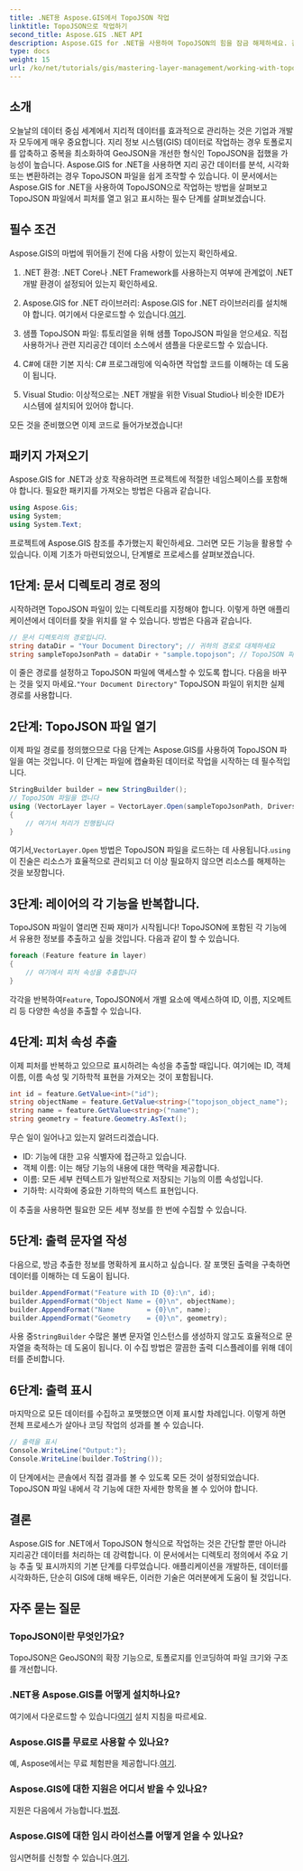 ```yaml
---
title: .NET용 Aspose.GIS에서 TopoJSON 작업
linktitle: TopoJSON으로 작업하기
second_title: Aspose.GIS .NET API
description: Aspose.GIS for .NET을 사용하여 TopoJSON의 힘을 잠금 해제하세요. 간단한 단계로 지리공간적 특징을 읽고, 추출하고, 표시하는 방법을 배우세요.
type: docs
weight: 15
url: /ko/net/tutorials/gis/mastering-layer-management/working-with-topojson/
---
```

## 소개

오늘날의 데이터 중심 세계에서 지리적 데이터를 효과적으로 관리하는 것은 기업과 개발자 모두에게 매우 중요합니다. 지리 정보 시스템(GIS) 데이터로 작업하는 경우 토폴로지를 압축하고 중복을 최소화하여 GeoJSON을 개선한 형식인 TopoJSON을 접했을 가능성이 높습니다. Aspose.GIS for .NET을 사용하면 지리 공간 데이터를 분석, 시각화 또는 변환하려는 경우 TopoJSON 파일을 쉽게 조작할 수 있습니다. 이 문서에서는 Aspose.GIS for .NET을 사용하여 TopoJSON으로 작업하는 방법을 살펴보고 TopoJSON 파일에서 피처를 열고 읽고 표시하는 필수 단계를 살펴보겠습니다.

## 필수 조건

Aspose.GIS의 마법에 뛰어들기 전에 다음 사항이 있는지 확인하세요.

1. .NET 환경: .NET Core나 .NET Framework를 사용하는지 여부에 관계없이 .NET 개발 환경이 설정되어 있는지 확인하세요.
   
2.  Aspose.GIS for .NET 라이브러리: Aspose.GIS for .NET 라이브러리를 설치해야 합니다. 여기에서 다운로드할 수 있습니다.[여기](https://releases.aspose.com/gis/net/).

3. 샘플 TopoJSON 파일: 튜토리얼을 위해 샘플 TopoJSON 파일을 얻으세요. 직접 사용하거나 관련 지리공간 데이터 소스에서 샘플을 다운로드할 수 있습니다.

4. C#에 대한 기본 지식: C# 프로그래밍에 익숙하면 작업할 코드를 이해하는 데 도움이 됩니다.

5. Visual Studio: 이상적으로는 .NET 개발을 위한 Visual Studio나 비슷한 IDE가 시스템에 설치되어 있어야 합니다.

모든 것을 준비했으면 이제 코드로 들어가보겠습니다!

## 패키지 가져오기

Aspose.GIS for .NET과 상호 작용하려면 프로젝트에 적절한 네임스페이스를 포함해야 합니다. 필요한 패키지를 가져오는 방법은 다음과 같습니다.

```csharp
using Aspose.Gis;
using System;
using System.Text;
```

프로젝트에 Aspose.GIS 참조를 추가했는지 확인하세요. 그러면 모든 기능을 활용할 수 있습니다. 이제 기초가 마련되었으니, 단계별로 프로세스를 살펴보겠습니다.

## 1단계: 문서 디렉토리 경로 정의

시작하려면 TopoJSON 파일이 있는 디렉토리를 지정해야 합니다. 이렇게 하면 애플리케이션에서 데이터를 찾을 위치를 알 수 있습니다. 방법은 다음과 같습니다.

```csharp
// 문서 디렉토리의 경로입니다.
string dataDir = "Your Document Directory"; // 귀하의 경로로 대체하세요
string sampleTopoJsonPath = dataDir + "sample.topojson"; // TopoJSON 파일 이름 추가
```

 이 줄은 경로를 설정하고 TopoJSON 파일에 액세스할 수 있도록 합니다. 다음을 바꾸는 것을 잊지 마세요.`"Your Document Directory"` TopoJSON 파일이 위치한 실제 경로를 사용합니다.

## 2단계: TopoJSON 파일 열기

이제 파일 경로를 정의했으므로 다음 단계는 Aspose.GIS를 사용하여 TopoJSON 파일을 여는 것입니다. 이 단계는 파일에 캡슐화된 데이터로 작업을 시작하는 데 필수적입니다.

```csharp
StringBuilder builder = new StringBuilder();
// TopoJSON 파일을 엽니다
using (VectorLayer layer = VectorLayer.Open(sampleTopoJsonPath, Drivers.TopoJson))
{
    // 여기서 처리가 진행됩니다
}
```

 여기서,`VectorLayer.Open` 방법은 TopoJSON 파일을 로드하는 데 사용됩니다.`using` 이 진술은 리소스가 효율적으로 관리되고 더 이상 필요하지 않으면 리소스를 해제하는 것을 보장합니다.

## 3단계: 레이어의 각 기능을 반복합니다.

TopoJSON 파일이 열리면 진짜 재미가 시작됩니다! TopoJSON에 포함된 각 기능에서 유용한 정보를 추출하고 싶을 것입니다. 다음과 같이 할 수 있습니다.

```csharp
foreach (Feature feature in layer)
{
    // 여기에서 피처 속성을 추출합니다
}
```

 각각을 반복하여`Feature`, TopoJSON에서 개별 요소에 액세스하여 ID, 이름, 지오메트리 등 다양한 속성을 추출할 수 있습니다.

## 4단계: 피처 속성 추출

이제 피처를 반복하고 있으므로 표시하려는 속성을 추출할 때입니다. 여기에는 ID, 객체 이름, 이름 속성 및 기하학적 표현을 가져오는 것이 포함됩니다.

```csharp
int id = feature.GetValue<int>("id");
string objectName = feature.GetValue<string>("topojson_object_name");
string name = feature.GetValue<string>("name");
string geometry = feature.Geometry.AsText();
```

무슨 일이 일어나고 있는지 알려드리겠습니다.
- ID: 기능에 대한 고유 식별자에 접근하고 있습니다.
- 객체 이름: 이는 해당 기능의 내용에 대한 맥락을 제공합니다.
- 이름: 모든 세부 컨텍스트가 일반적으로 저장되는 기능의 이름 속성입니다.
- 기하학: 시각화에 중요한 기하학의 텍스트 표현입니다.

이 추출을 사용하면 필요한 모든 세부 정보를 한 번에 수집할 수 있습니다.

## 5단계: 출력 문자열 작성

다음으로, 방금 추출한 정보를 명확하게 표시하고 싶습니다. 잘 포맷된 출력을 구축하면 데이터를 이해하는 데 도움이 됩니다.

```csharp
builder.AppendFormat("Feature with ID {0}:\n", id);
builder.AppendFormat("Object Name = {0}\n", objectName);
builder.AppendFormat("Name        = {0}\n", name);
builder.AppendFormat("Geometry    = {0}\n", geometry);
```

 사용 중`StringBuilder` 수많은 불변 문자열 인스턴스를 생성하지 않고도 효율적으로 문자열을 축적하는 데 도움이 됩니다. 이 수집 방법은 깔끔한 출력 디스플레이를 위해 데이터를 준비합니다.

## 6단계: 출력 표시

마지막으로 모든 데이터를 수집하고 포맷했으면 이제 표시할 차례입니다. 이렇게 하면 전체 프로세스가 살아나 코딩 작업의 성과를 볼 수 있습니다.

```csharp
// 출력을 표시
Console.WriteLine("Output:");
Console.WriteLine(builder.ToString());
```

이 단계에서는 콘솔에서 직접 결과를 볼 수 있도록 모든 것이 설정되었습니다. TopoJSON 파일 내에서 각 기능에 대한 자세한 항목을 볼 수 있어야 합니다.

## 결론

Aspose.GIS for .NET에서 TopoJSON 형식으로 작업하는 것은 간단할 뿐만 아니라 지리공간 데이터를 처리하는 데 강력합니다. 이 문서에서는 디렉토리 정의에서 주요 기능 추출 및 표시까지의 기본 단계를 다루었습니다. 애플리케이션을 개발하든, 데이터를 시각화하든, 단순히 GIS에 대해 배우든, 이러한 기술은 여러분에게 도움이 될 것입니다.

## 자주 묻는 질문

### TopoJSON이란 무엇인가요?
TopoJSON은 GeoJSON의 확장 기능으로, 토폴로지를 인코딩하여 파일 크기와 구조를 개선합니다.

### .NET용 Aspose.GIS를 어떻게 설치하나요?
 여기에서 다운로드할 수 있습니다[여기](https://releases.aspose.com/gis/net/) 설치 지침을 따르세요.

### Aspose.GIS를 무료로 사용할 수 있나요?
 예, Aspose에서는 무료 체험판을 제공합니다.[여기](https://releases.aspose.com/).

### Aspose.GIS에 대한 지원은 어디서 받을 수 있나요?
 지원은 다음에서 가능합니다.[법정](https://forum.aspose.com/c/gis/33/).

### Aspose.GIS에 대한 임시 라이선스를 어떻게 얻을 수 있나요?
 임시면허를 신청할 수 있습니다.[여기](https://purchase.conholdate.com/temporary-license/).
